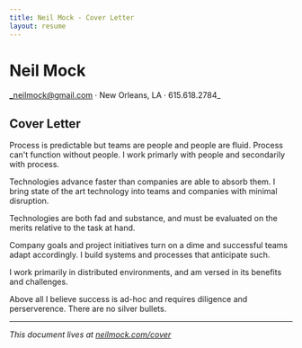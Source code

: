 ```yaml
---
title: Neil Mock - Cover Letter
layout: resume
---
```


# Neil Mock

_neilmock@gmail.com &middot; New Orleans, LA &middot; 615.618.2784_

## Cover Letter

Process is predictable but teams are people and people are fluid. Process can't function without people. I work primarly with people and secondarily with process.

Technologies advance faster than companies are able to absorb them. I bring state of the art technology into teams and companies with minimal disruption.

Technologies are both fad and substance, and must be evaluated on the merits relative to the task at hand. 

Company goals and project initiatives turn on a dime and successful teams adapt accordingly. I build systems and processes that anticipate such.

I work primarily in distributed environments, and am versed in its benefits and challenges. 

Above all I believe success is ad-hoc and requires diligence and perserverence. There are no silver bullets.

----

_This document lives at [neilmock.com/cover](http://neilmock.com/cover/)_
